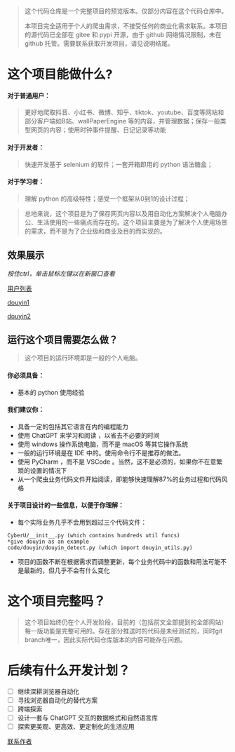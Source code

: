 >   这个代码仓库是一个完整项目的预览版本。仅部分内容在这个代码仓库中。
>
>   本项目完全适用于个人的爬虫需求，不接受任何的商业化需求联系。本项目的源代码已全部在 gitee 和 pypi 开源，由于 github 网络情况限制，未在 github 托管。需要联系获取开发项目，请见说明结尾。



# 这个项目能做什么?



#### 对于普通用户：

>   更好地爬取抖音、小红书、微博、知乎、tiktok、youtube、百度等网站和部分客户端如B站、wallPaperEngine 等的内容，并管理数据；保存一般类型网页的内容；使用时钟事件提醒、日记记录等功能

#### 对于开发者：

>   快速开发基于 selenium 的软件；一套开箱即用的 python 语法糖盒；

#### 对于学习者：

>   理解 python 的高级特性；感受一个框架从0到1的设计过程；



>   总地来说，这个项目是为了保存网页内容以及用自动化方案解决个人电脑办公、生活使用的一些痛点而存在的。这个项目主要是为了解决个人使用场景的需求，而不是为了企业级和商业及目的而实现的。



## 效果展示

*按住ctrl，单击鼠标左键以在新窗口查看*

[用户列表](./link-md/douyin/douyin_users.txt)

[douyin1](./link-md/douyin/douyin-crawled-sample.png)

[douyin2](./link-md/douyin/douyin-storage.png)

## 运行这个项目需要怎么做？

>   这个项目的运行环境即是一般的个人电脑。

#### 你必须具备：

-   基本的 python 使用经验



#### 我们建议你：

-   具备一定的包括其它语言在内的编程能力
-   使用 ChatGPT 来学习和阅读 ，以省去不必要的时间
-   使用 windows 操作系统电脑，而不是 macOS 等其它操作系统
-   一般的运行环境是在 IDE 中的。使用命令行不是推荐的做法。
-   使用 PyCharm ，而不是 VSCode 。当然，这不是必须的，如果你不在意繁琐的设置的情况下
-   从一个爬虫业务代码文件开始阅读，即能够快速理解87%的业务过程和代码风格



#### 关于项目设计的一些信息，以便于你理解：

-   每个实际业务几乎不会用到超过三个代码文件：

```
CyberU/__init__.py (which contains hundreds util funcs)
*give douyin as an example
code/douyin/douyin_detect.py (which import douyin_utils.py)
```

-   项目的函数不断在根据需求而调整更新，每个业务代码中的函数和用法可能不是最新的，但几乎不会有什么变化



# 这个项目完整吗？



>   这个项目始终仍在个人开发阶段，目前的（包括前文全部提到的全部网站）每一版功能是完整可用的。存在部分推送时的代码是未经测试的，同时git branch唯一，因此实际代码仓库版本的内容可能存在问题。



# 后续有什么开发计划？

-   [ ] 继续深耕浏览器自动化
-   [ ] 寻找浏览器自动化的替代方案
-   [ ] 跨端探索
-   [ ] 设计一套与 ChatGPT 交互的数据格式和自然语言库
-   [ ] 探索更美观、更高效、更定制化的生活应用

[联系作者](./link-md/联系作者.md)